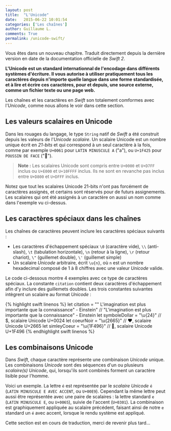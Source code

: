 ```yaml
---
layout: post
title:  "L'Unicode"
date:   2015-06-22 10:01:54
categories: ['Les chaînes']
author: Guillaume L.
comments: True
permalink: /unicode-swift/
---
```


<div class="swift3">
	<p>Vous êtes dans un nouveau chapitre. Traduit directement depuis la dernière version en date de la documentation officielle de <em>Swift 2</em>.</p>
</div>

**L'Unicode est un standard internationnal de l'encodage dans différents systèmes d'écriture. Il vous autorise à utiliser pratiquement tous les caractères depuis n'importe quelle langue dans une forme standardisée, et à lire et écrire ces caractères, pour et depuis, une source externe, comme un fichier texte ou une page web.**

Les chaînes et les caractères en *Swift* son totalement comformes avec l'*Unicode*, comme nous allons le voir dans cette section.

## Les valeurs scalaires en Unicode

Dans les rouages du langage, le type `String` natif de *Swift* a été construit depuis les valeurs de l'*Unicode scalaire*. Un scalaire Unicode est un nombre unique écrit en *21-bits* et qui correspond à un seul caractère à la fois, comme par exemple `U+0061` pour `LATIN MINUSCULE A` ("a"), ou `U+1F425` pour `POUSSIN DE FACE` ("🐥").

>**Note :** Les scalaires Unicode sont compris entre `U+0000` et `U+D7FF` inclus ou `U+E000` et `U+10FFFF` inclus. Ils ne sont en revanche pas inclus entre `U+D800` et `U+DFFF` inclus.

Notez que tout les scalaires Unicode 21-bits n'ont pas forcément de caractères assignés, et certains sont réservés pour de futurs assignements. Les scalaires qui ont été assignés à un caractère on aussi un nom comme dans l'exemple vu ci-dessus.

## Les caractères spéciaux dans les chaînes

Les chaînes de caractères peuvent inclure les caractères spéciaux suivants :

- Les caractères d'échappement spéciaux `\0` (caractère vide), `\\` (anti-slash), `\t` (tabulation horizontale), `\n` (retour à la ligne), `\r` (retour chariot), `\"` (guillemet double), `\'` (guillemet simple)
- Un scalaire *Unicode* arbitraire, écrit `\u{n}`, où `n` est un nombre hexadecimal composé de 1 à 8 chiffres avec une valeur *Unicode* valide.

Le code ci-dessous montre 4 exemples avec ce type de caractères spéciaux. La constante `citation` contient deux caractères d'échappement afin d'y inclure des guillemets doubles. Les trois constantes suivantes intègrent un scalaire au format *Unicode* :

{% highlight swift linenos %}
let citation = "\" L'imagination est plus importante que la connaissance\" - Einstein"
// "L'imagination est plus importante que la connaissance" - Einstein
let symboleDollar = "\u{24}"
// $, scalaire Unicode U+0024
let coeurNoir = "\u{2665}"
// ♥, scalaire Unicode U+2665
let simleyCoeur = "\u{1F496}"
// 💖, scalaire Unicode U+1F496
{% endhighlight swift linenos %}

## Les combinaisons Unicode

Dans *Swift*, chaque caractère représente une combinaison *Unicode* unique. Les combinaisons *Unicode* sont des séquences d'un ou plusieurs *scalaire(s) Unicode*, qui, lorsqu'ils sont combinés forment un caractère lisible pour l'homme.

Voici un exemple. La lettre `é` est représentée par le *scalaire Unicode* `é` (`LATIN MINUSCULE E AVEC ACCENT`, ou `U+00E9`). Cependant la même lettre peut aussi être représentée avec une paire de scalaires : la lettre standard `e` (`LATIN MINUSCULE E`, ou `U+0065`), suivie de l'accent (`U+0301`). La combinaison est graphiquement appliquée au scalaire précédent, faisant ainsi de notre `e` standard un `é` avec accent, lorsque le rendu système est appliqué.





















<div class="encours"><p>Cette section est en cours de traduction, merci de revenir plus tard...</p></div>
